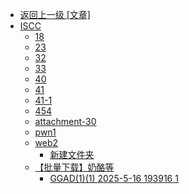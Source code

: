 - [返回上一级 [文章]](文章/)
- [ISCC](文章/ISCC/)
  - [18](文章/ISCC/18/)
  - [23](文章/ISCC/23/)
  - [32](文章/ISCC/32/)
  - [33](文章/ISCC/33/)
  - [40](文章/ISCC/40/)
  - [41](文章/ISCC/41/)
  - [41-1](文章/ISCC/41-1/)
  - [454](文章/ISCC/454/)
  - [attachment-30](文章/ISCC/attachment-30/)
  - [pwn1](文章/ISCC/pwn1/)
  - [web2](文章/ISCC/web2/)
    - [新建文件夹](文章/ISCC/web2/新建文件夹/)
  - [【批量下载】奶酪等](文章/ISCC/【批量下载】奶酪等/)
    - [GGAD(1)(1) 2025-5-16 193916 1](文章/ISCC/【批量下载】奶酪等/GGAD(1)(1)%202025-5-16%20193916%201.md)
